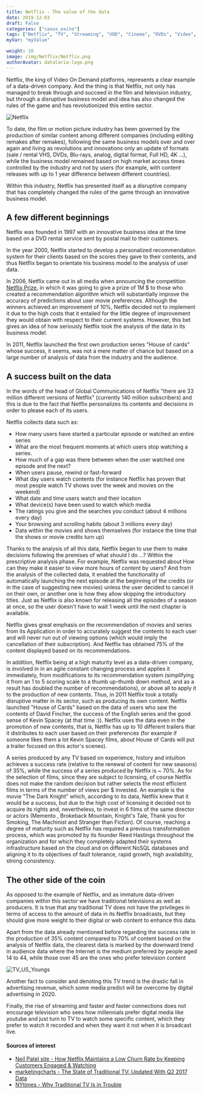 ```yaml
---
title: Netflix - The value of the data
date: 2019-12-03
draft: False
categories: ["casos_exito"]
tags: ["Netflix", "TV", "Streaming", "VOD", "Cinema", "DVDs", "Video", "Television", "Movies", "TV Shows"]
myVar: "myValue"

weight: 10
image: /img/Netflix/Netflix.png
authorAvatar: datalaria-logo.png
---
```

Netflix, the king of Video On Demand platforms, represents a clear example of a data-driven company. And the thing is that Netflix, not only has managed to break through and succeed in the film and television industry, but through a disruptive business model and idea has also changed the rules of the game and has revolutionized this entire sector.

![Netflix](/img/Netflix/Netflix.png)

To date, the film or motion picture industry has been governed by the production of similar content among different companies (including editing remakes after remakes), following the same business models over and over again and living as revolutions and innovations only an update of formats (sale / rental VHS, DVDs, Blu-rays, analog, digital format, Full HD, 4K ...), while the business model remained based on high market access times controlled by the industry and not by users (for example, with content releases with up to 1 year difference between different countries).

Within this industry, Netflix has presented itself as a disruptive company that has completely changed the rules of the game through an innovative business model.

## A few different beginnings

Netflix was founded in 1997 with an innovative business idea at the time based on a DVD rental service sent by postal mail to their customers.

In the year 2000, Netflix started to develop a personalized recommendation system for their clients based on the scores they gave to their contents, and thus Netflix began to orientate his business model to the analysis of user data.

In 2006, Netflix came out in all media when announcing the competition [Netflix Prize](https://www.netflixprize.com/), in which it was going to give a prize of 1M $ to those who created a recommendation algorithm which will substantially improve the accuracy of predictions about user movie preferences. Although the winners achieved an improvement of 10%, Netflix decided not to implement it due to the high costs that it entailed for the little degree of improvement they would obtain with respect to their current systems. However, this bet gives an idea of ​​how seriously Netflix took the analysis of the data in its business model.

In 2011, Netflix launched the first own production series "House of cards" whose success, it seems, was not a mere matter of chance but based on a large number of analysis of data from the industry and the audience.

## A success built on the data

In the words of the head of Global Communications of Netflix "there are 33 million different versions of Netflix" (currently 140 million subscribers) and this is due to the fact that Netflix personalizes its contents and decisions in order to please each of its users.

Netflix collects data such as:

* How many users have started a particular episode or watched an entire series
* What are the most frequent moments at which users stop watching a series.
* How much of a gap was there between when the user watched one episode and the next?
* When users pause, rewind or fast-forward
* What day users watch contents (for instance Netflix has proven that most people watch TV shows over the week and movies on the weekend)
* What date and time users watch and their location
* What device(s) have been used to watch which media
* The ratings you give and the searches you conduct (about 4 millions every day)
* Your browsing and scrolling habits (about 3 millions every day)
* Data within the movies and shows themselves (for instance the time that the shows or movie credits turn up)

Thanks to the analysis of all this data, Netflix began to use them to make decisions following the premises of what should I do ...? Within the prescriptive analysis phase. For example, Netflix was requested about How can they make it easier to view more hours of content by users? And from the analysis of the collected data, it enabled the functionality of automatically launching the next episode at the beginning of the credits (or in the case of suggesting new movies) unless the user decided to cancel it on their own, or another one is how they allow skipping the introductory titles. Just as Netflix is also known for releasing all the episodes of a season at once, so the user doesn't have to wait 1 week until the next chapter is available.

Netflix gives great emphasis on the recommendation of movies and series from its Application in order to accurately suggest the contents to each user and will never run out of viewing options (which would imply the cancellation of their subscription). And Netflix has obtained 75% of the content displayed based on its recommendations.

In addition, Netflix being at a high maturity level as a data-driven company, is involved in in an agile constant changing process and applies it immediately, from modifications to its recommendation system (simplifying it from an 1 to 5 scoring scale to a thumb up-thumb down method, and as a result has doubled the number of recommendations), or above all to apply it to the production of new contents. Thus, in 2011 Netflix took a totally disruptive matter in its sector, such as producing its own content. Netflix launched "House of Cards" based on the data of users who saw the contents of David Fincher, the success of the English series and the good sense of Kevin Spacey (at that time :)). Netflix uses the data even in the promotion of new contents, that is, Netflix has up to 10 different trailers that it distributes to each user based on their preferences (for example if someone likes them a lot Kevin Spacey films, about House of Cards will put a trailer focused on this actor's scenes).

A series produced by any TV based on experience, history and intuition achieves a success rate (relative to the renewal of content for new seasons) of 35%, while the success of a series produced by Netflix is ​​~ 70%.
As for the selection of films, since they are subject to licensing, of course Netflix does not make the random decision but rather selects the most efficient films in terms of the number of views per $ invested. An example is the movie "The Dark Knight" which, according to its data, Netflix knew that it would be a success, but due to the high cost of licensing it decided not to acquire its rights and, nevertheless, to invest in 6 films of the same director or actors (Memento , Brokeback Mountain, Knight's Tale, Thank you for Smoking, The Machinist and Stranger than Fiction).
Of course, reaching a degree of maturity such as Netflix has required a previous transformation process, which was promoted by its founder Reed Hastings throughout the organization and for which they completely adapted their systems infrastructure based on the cloud and on different NoSQL databases and aligning it to its objectives of fault tolerance, rapid growth, high availability, strong consistency.

## The other side of the coin

As opposed to the example of Netflix, and as immature data-driven companies within this sector we have traditional televisions as well as producers. It is true that any traditional TV does not have the privileges in terms of access to the amount of data in its Netflix broadcasts, but they should give more weight to their digital or web content to enhance this data.

Apart from the data already mentioned before regarding the success rate in the production of 35% content compared to 70% of content based on the analysis of Netflix data, the clearest data is marked by the downward trend in audience data where the Internet is the medium preferred by people aged 14 to 44, while those over 45 are the ones who prefer television content

![TV_US_Youngs](/img/Netflix/TV_US_Youngs.png)

Another fact to consider and denoting this TV trend is the drastic fall in advertising revenue, which some media predict will be overcome by digital advertising in 2020.

Finally, the rise of streaming and faster and faster connections does not encourage television who sees how millennials prefer digital media like youtube and just turn to TV to watch some specific content, which they prefer to watch it recorded and when they want it not when it is broadcast live.

#### Sources of interest
- [Neil Patel site - How Netflix Maintains a Low Churn Rate by Keeping Customers Engaged & Watching](https://neilpatel.com/blog/how-netflix)
- [marketingcharts - The State of Traditional TV: Updated With Q2 2017 Data](https://www.marketingcharts.com/featured-24817/attachment/nielsen-traditional-tv-viewing-trends-18-24-yo-q12011-q22017-dec2017)
- [NYtimes - Why Traditional TV Is in Trouble](https://www.nytimes.com/2018/05/13/business/media/television-advertising.html)
